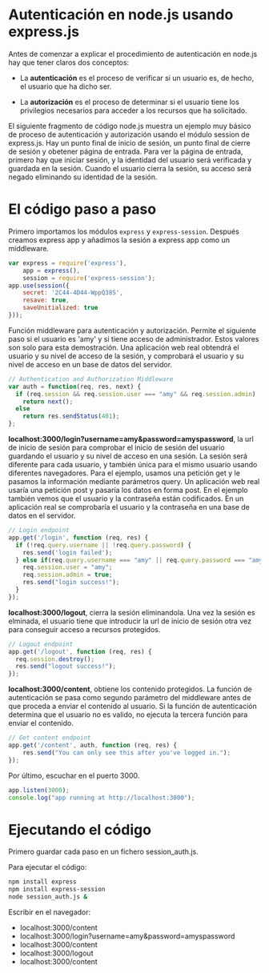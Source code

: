 # Autenticación en node.js usando express.js


Antes de comenzar a explicar el procedimiento de autenticación en node.js hay que tener claros dos conceptos:

* La **autenticación** es el proceso de verificar si un usuario es, de hecho, el usuario que ha dicho ser. 

* La **autorización** es el proceso de determinar si el usuario tiene los privilegios necesarios para acceder a los recursos que ha solicitado. 

El siguiente fragmento de código node.js muestra un ejemplo muy básico de proceso de autenticación y autorización usando el módulo session de express.js. Hay un punto final de inicio de sesión, un punto final de cierre de sesión y obetener página de entrada. Para ver la página de entrada, primero hay que iniciar sesión, y la identidad del usuario será verificada y guardada en la sesión. Cuando el usuario cierra la sesión, su acceso será negado eliminando su identidad de la sesión.

# El código paso a paso  

Primero importamos los módulos `express` y `express-session`. Después creamos express app y añadimos la sesión a express app como un middleware.

```javascript
var express = require('express'),
    app = express(),
    session = require('express-session');
app.use(session({
    secret: '2C44-4D44-WppQ38S',
    resave: true,
    saveUnitialized: true
}));
```

Función middleware para autenticación y autorización. Permite el siguiente paso si el usuario es 'amy' y si tiene acceso de administrador. Estos valores son solo para esta demostración. Una aplicación web real obtendrá el usuario y su nivel de acceso de la sesión, y comprobará el usuario y su nivel de acceso en un base de datos del servidor. 

```javascript
// Authentication and Authorization Middleware
var auth = function(req, res, next) {
  if (req.session && req.session.user === "amy" && req.session.admin)
    return next();
  else
    return res.sendStatus(401);
};
```

**localhost:3000/login?username=amy&password=amyspassword**, la url de inicio de sesión para comprobar el inicio de sesión del usuario guardando el usuario y su nivel de acceso en una sesión. La sesión será diferente para cada usuario, y también única para el mismo usuario usando diferentes navegadores. Para el ejemplo, usamos una petición get y le pasamos la información mediante parámetros query. Un aplicación web real usaría una petición post y pasaría los datos en forma post. En el ejemplo también vemos que el usuario y la contraseña están codificados. En un aplicación real se comprobaría el usuario y la contraseña en una base de datos en el servidor. 

```javascript
// Login endpoint
app.get('/login', function (req, res) {
  if (!req.query.username || !req.query.password) {
    res.send('login failed');    
  } else if(req.query.username === "amy" || req.query.password === "amyspassword") {
    req.session.user = "amy";
    req.session.admin = true;
    res.send("login success!");
  }
});
``` 

**localhost:3000/logout**, cierra la sesión eliminandola. Una vez la sesión es elminada, el usuario tiene que introducir la url de inicio de sesión otra vez para conseguir acceso a recursos protegidos. 

```javascript
// Logout endpoint
app.get('/logout', function (req, res) {
  req.session.destroy();
  res.send("logout success!");
});
```

**localhost:3000/content**, obtiene los contenido protegidos. La función de autenticación se pasa como segundo parámetro del middleware antes de que proceda a enviar el contenido al usuario. Si la función de autenticación determina que el usuario no es valido, no ejecuta la tercera función para enviar el contenido. 

```javascript
// Get content endpoint
app.get('/content', auth, function (req, res) {
    res.send("You can only see this after you've logged in.");
});
```

Por último, escuchar en el puerto 3000.

```javascript
app.listen(3000);
console.log("app running at http://localhost:3000");
```

# Ejecutando el código 

Primero guardar cada paso en un fichero session_auth.js.

Para ejecutar el código:

```bash
npm install express
npm install express-session
node session_auth.js &
```

Escribir en el navegador: 
* localhost:3000/content
* localhost:3000/login?username=amy&password=amyspassword
* localhost:3000/content
* localhost:3000/logout
* localhost:3000/content
